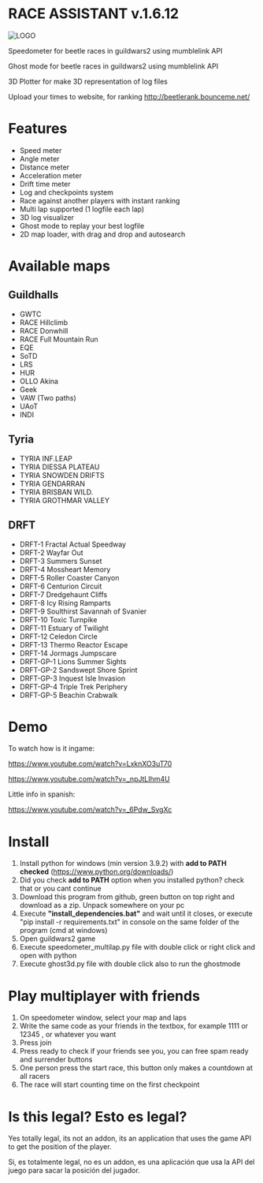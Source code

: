 # RACE ASSISTANT v.1.6.12

![LOGO](https://user-images.githubusercontent.com/44058571/116699002-597dcc00-a9c5-11eb-8c08-e11e52794992.jpg)

Speedometer for beetle races in guildwars2 using mumblelink API

Ghost mode for beetle races in guildwars2 using mumblelink API

3D Plotter for make 3D representation of log files

Upload your times to website, for ranking
http://beetlerank.bounceme.net/

# Features
 - Speed meter
 - Angle meter
 - Distance meter
 - Acceleration meter
 - Drift time meter
 - Log and checkpoints system
 - Race against another players with instant ranking
 - Multi lap supported (1 logfile each lap)
 - 3D log visualizer
 - Ghost mode to replay your best logfile
 - 2D map loader, with drag and drop and autosearch

# Available maps

## Guildhalls
 - GWTC
 - RACE Hillclimb
 - RACE Donwhill
 - RACE Full Mountain Run
 - EQE
 - SoTD
 - LRS
 - HUR
 - OLLO Akina
 - Geek
 - VAW (Two paths)
 - UAoT
 - INDI
## Tyria
 - TYRIA INF.LEAP
 - TYRIA DIESSA PLATEAU
 - TYRIA SNOWDEN DRIFTS
 - TYRIA GENDARRAN
 - TYRIA BRISBAN WILD.
 - TYRIA GROTHMAR VALLEY
## DRFT
 - DRFT-1 Fractal Actual Speedway
 - DRFT-2 Wayfar Out
 - DRFT-3 Summers Sunset
 - DRFT-4 Mossheart Memory
 - DRFT-5 Roller Coaster Canyon
 - DRFT-6 Centurion Circuit
 - DRFT-7 Dredgehaunt Cliffs
 - DRFT-8 Icy Rising Ramparts
 - DRFT-9 Soulthirst Savannah of Svanier
 - DRFT-10 Toxic Turnpike
 - DRFT-11 Estuary of Twilight
 - DRFT-12 Celedon Circle
 - DRFT-13 Thermo Reactor Escape
 - DRFT-14 Jormags Jumpscare
 - DRFT-GP-1 Lions Summer Sights
 - DRFT-GP-2 Sandswept Shore Sprint
 - DRFT-GP-3 Inquest Isle Invasion
 - DRFT-GP-4 Triple Trek Periphery
 - DRFT-GP-5 Beachin Crabwalk




# Demo

To watch how is it ingame:

https://www.youtube.com/watch?v=LxknXO3uT70

https://www.youtube.com/watch?v=_npJtLIhm4U

Little info in spanish:

https://www.youtube.com/watch?v=_6Pdw_SvgXc

# Install

1. Install python for windows (min version 3.9.2) with **add to PATH checked** (https://www.python.org/downloads/) 
2. Did you check **add to PATH** option when you installed python? check that or you cant continue
3. Download this program from github, green button on top right and download as a zip. Unpack somewhere on your pc
4. Execute **"install_dependencies.bat"** and wait until it closes, or execute "pip install -r requirements.txt" in console on the same folder of the program (cmd at windows)
5. Open guildwars2 game
6. Execute speedometer_multilap.py file with double click or right click and open with python
7. Execute ghost3d.py file with double click also to run the ghostmode

# Play multiplayer with friends
1. On speedometer window, select your map and laps 
2. Write the same code as your friends in the textbox, for example 1111 or 12345 , or whatever you want
3. Press join
4. Press ready to check if your friends see you, you can free spam ready and surrender buttons
5. One person press the start race, this button only makes a countdown at all racers
6. The race will start counting time on the first checkpoint
 
# Is this legal? Esto es legal?
Yes totally legal, its not an addon, its an application that uses the game API to get the position of the player.

Si, es totalmente legal, no es un addon, es una aplicación que usa la API del juego para sacar la posición del jugador.

